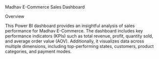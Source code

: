 Madhav E-Commerce Sales Dashboard

Overview

This Power BI dashboard provides an insightful analysis of sales performance for Madhav E-Commerce. The dashboard includes key performance indicators (KPIs) such as total revenue, profit, quantity sold, and average order value (AOV). Additionally, it visualizes data across multiple dimensions, including top-performing states, customers, product categories, and payment modes.
